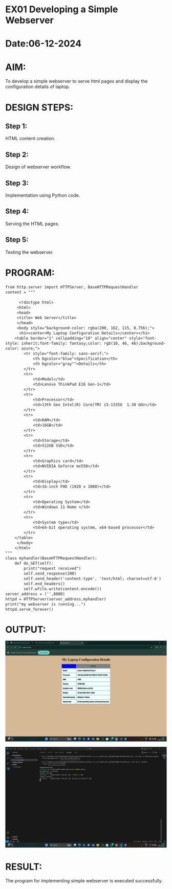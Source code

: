 # EX01 Developing a Simple Webserver

# Date:06-12-2024
# AIM:
To develop a simple webserver to serve html pages and display the configuration details of laptop.

# DESIGN STEPS:
## Step 1:
HTML content creation.

## Step 2:
Design of webserver workflow.

## Step 3:
Implementation using Python code.

## Step 4:
Serving the HTML pages.

## Step 5:
Testing the webserver.

# PROGRAM:
```
from http.server import HTTPServer, BaseHTTPRequestHandler
content = """

      <!doctype html>
     <html>
     <head>
     <title> Web Server</title>
     </head>
     <body style="background-color: rgba(200, 162, 115, 0.756);">
      <h1><center>My Laptop Configuration Details</center></h1>
    <table border="1" cellpadding="10" align="center" style="font-style: inherit;font-family: fantasy;color: rgb(10, 46, 46);background-color: azure;">
        <tr style="font-family: sans-serif;">
            <th bgcolor="blue">Specification</th>
            <th bgcolor="gray"">Details</th>
        </tr>
        <tr>
            <td>Model</td>
            <td>Lenovo ThinkPad E16 Gen-1</td>
        </tr>
        <tr>
            <td>Processor</td>
            <td>13th Gen Intel(R) Core(TM) i5-1335U  1.30 GHz</td>
        </tr>
        <tr>
            <td>RAM</td>
            <td>16GB</td>
        </tr>
        <tr>
            <td>Storage</td>
            <td>512GB SSD</td>
        </tr>
        <tr>
            <td>Graphics card</td>
            <td>NVIDIA Geforce mx550</td>
        </tr>
        <tr>
            <td>Display</td>
            <td>16-inch FHD (1920 x 1080)</td>
        </tr>
        <tr>
            <td>Operating System</td>
            <td>Windows 11 Home </td>
        </tr>
        <tr>
            <td>System type</td>
            <td>64-bit operating system, x64-based processor</td>
        </tr>
    </table>
     </body>
    </html>
"""
class myhandler(BaseHTTPRequestHandler):
    def do_GET(self):
        print("request received")
        self.send_response(200)
        self.send_header('content-type', 'text/html; charset=utf-8')
        self.end_headers()
        self.wfile.write(content.encode())
server_address = ('',8000)
httpd = HTTPServer(server_address,myhandler)
print("my webserver is running...")
httpd.serve_forever()
```


# OUTPUT:
![alt text](<Screenshot 2024-12-06 170610.png>)

![alt text](<Screenshot 2024-12-06 170644.png>)

# RESULT:
The program for implementing simple webserver is executed successfully.
